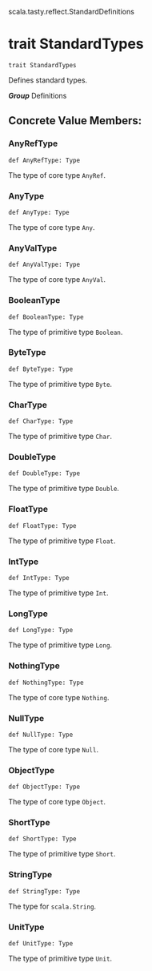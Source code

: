 scala.tasty.reflect.StandardDefinitions
# trait StandardTypes

<pre><code class="language-scala" >trait StandardTypes</pre></code>
Defines standard types.

***Group*** Definitions

## Concrete Value Members:
### AnyRefType
<pre><code class="language-scala" >def AnyRefType: Type</pre></code>
The type of core type `AnyRef`.

### AnyType
<pre><code class="language-scala" >def AnyType: Type</pre></code>
The type of core type `Any`.

### AnyValType
<pre><code class="language-scala" >def AnyValType: Type</pre></code>
The type of core type `AnyVal`.

### BooleanType
<pre><code class="language-scala" >def BooleanType: Type</pre></code>
The type of primitive type `Boolean`.

### ByteType
<pre><code class="language-scala" >def ByteType: Type</pre></code>
The type of primitive type `Byte`.

### CharType
<pre><code class="language-scala" >def CharType: Type</pre></code>
The type of primitive type `Char`.

### DoubleType
<pre><code class="language-scala" >def DoubleType: Type</pre></code>
The type of primitive type `Double`.

### FloatType
<pre><code class="language-scala" >def FloatType: Type</pre></code>
The type of primitive type `Float`.

### IntType
<pre><code class="language-scala" >def IntType: Type</pre></code>
The type of primitive type `Int`.

### LongType
<pre><code class="language-scala" >def LongType: Type</pre></code>
The type of primitive type `Long`.

### NothingType
<pre><code class="language-scala" >def NothingType: Type</pre></code>
The type of core type `Nothing`.

### NullType
<pre><code class="language-scala" >def NullType: Type</pre></code>
The type of core type `Null`.

### ObjectType
<pre><code class="language-scala" >def ObjectType: Type</pre></code>
The type of core type `Object`.

### ShortType
<pre><code class="language-scala" >def ShortType: Type</pre></code>
The type of primitive type `Short`.

### StringType
<pre><code class="language-scala" >def StringType: Type</pre></code>
The type for `scala.String`.

### UnitType
<pre><code class="language-scala" >def UnitType: Type</pre></code>
The type of primitive type `Unit`.

